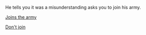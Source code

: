 He tells you it was a misunderstanding asks you to join his army.

[Joins the army](join.md)

[Don't join](no-join.md)